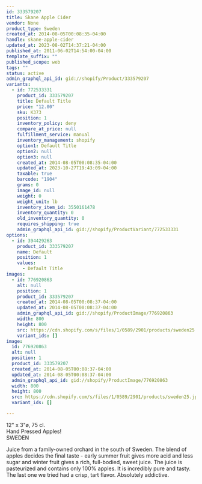 ```yaml
---
id: 333579207
title: Skane Apple Cider
vendor: None
product_type: Sweden
created_at: 2014-08-05T00:08:35-04:00
handle: skane-apple-cider
updated_at: 2023-08-02T14:37:21-04:00
published_at: 2011-06-02T14:54:00-04:00
template_suffix: ""
published_scope: web
tags: ""
status: active
admin_graphql_api_id: gid://shopify/Product/333579207
variants:
  - id: 772533331
    product_id: 333579207
    title: Default Title
    price: "12.00"
    sku: K373
    position: 1
    inventory_policy: deny
    compare_at_price: null
    fulfillment_service: manual
    inventory_management: shopify
    option1: Default Title
    option2: null
    option3: null
    created_at: 2014-08-05T00:08:35-04:00
    updated_at: 2023-10-27T19:43:09-04:00
    taxable: true
    barcode: "1904"
    grams: 0
    image_id: null
    weight: 0
    weight_unit: lb
    inventory_item_id: 3550161478
    inventory_quantity: 0
    old_inventory_quantity: 0
    requires_shipping: true
    admin_graphql_api_id: gid://shopify/ProductVariant/772533331
options:
  - id: 394429263
    product_id: 333579207
    name: Default
    position: 1
    values:
      - Default Title
images:
  - id: 776920863
    alt: null
    position: 1
    product_id: 333579207
    created_at: 2014-08-05T00:08:37-04:00
    updated_at: 2014-08-05T00:08:37-04:00
    admin_graphql_api_id: gid://shopify/ProductImage/776920863
    width: 800
    height: 800
    src: https://cdn.shopify.com/s/files/1/0589/2901/products/sweden25.jpeg?v=1407211717
    variant_ids: []
image:
  id: 776920863
  alt: null
  position: 1
  product_id: 333579207
  created_at: 2014-08-05T00:08:37-04:00
  updated_at: 2014-08-05T00:08:37-04:00
  admin_graphql_api_id: gid://shopify/ProductImage/776920863
  width: 800
  height: 800
  src: https://cdn.shopify.com/s/files/1/0589/2901/products/sweden25.jpeg?v=1407211717
  variant_ids: []

---
```


12" x 3"ø, 75 cl.  
Hand Pressed Apples!  
SWEDEN

Juice from a family-owned orchard in the south of Sweden. The blend of apples decides the final taste - early summer fruit gives more acid and less sugar and winter fruit gives a rich, full-bodied, sweet juice. The juice is pasteurized and contains only 100% apples. It is incredibly pure and tasty. The last one we tried had a crisp, tart flavor. Absolutely addictive.